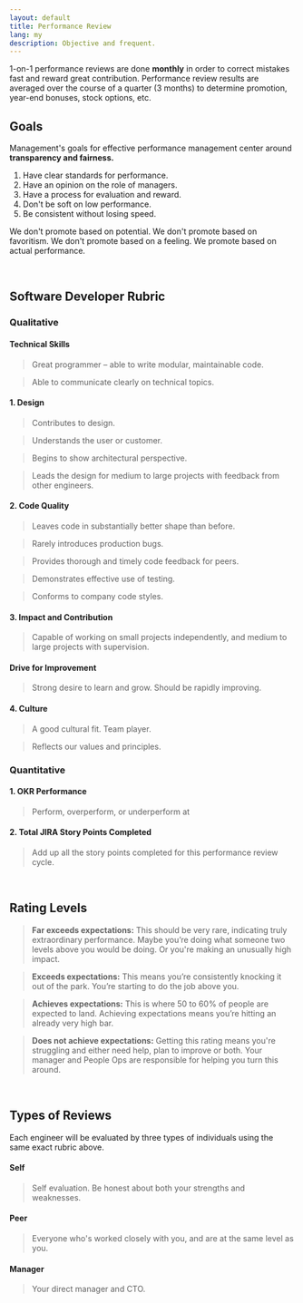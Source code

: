 ```yaml
---
layout: default
title: Performance Review
lang: my
description: Objective and frequent.
---
```




1-on-1 performance reviews are done **monthly** in order to correct mistakes fast and reward great contribution. Performance review results are averaged over the course of a quarter (3 months) to determine promotion, year-end bonuses, stock options, etc.

## Goals

Management's goals for effective performance management center around **transparency and fairness.**

1. Have clear standards for performance.
1. Have an opinion on the role of managers.
1. Have a process for evaluation and reward.
1. Don't be soft on low performance.
1. Be consistent without losing speed.

We don't promote based on potential. We don't promote based on favoritism. We don't promote based on a feeling. We promote based on actual performance.

<br>

## Software Developer Rubric

### Qualitative

#### Technical Skills

> Great programmer – able to write modular, maintainable code.

> Able to communicate clearly on technical topics.

#### 1. Design

> Contributes to design.

> Understands the user or customer.

> Begins to show architectural perspective.

> Leads the design for medium to large projects with feedback from other engineers.

#### 2. Code Quality

> Leaves code in substantially better shape than before.

> Rarely introduces production bugs.

> Provides thorough and timely code feedback for peers.

> Demonstrates effective use of testing.

> Conforms to company code styles.

#### 3. Impact and Contribution

> Capable of working on small projects independently, and medium to large projects with supervision.

#### Drive for Improvement

> Strong desire to learn and grow. Should be rapidly improving.

#### 4. Culture

> A good cultural fit. Team player.

> Reflects our values and principles.

### Quantitative

#### 1. OKR Performance

> Perform, overperform, or underperform at 

#### 2. Total JIRA Story Points Completed

> Add up all the story points completed for this performance review cycle.

<br>

## Rating Levels

> **Far exceeds expectations:** This should be very rare, indicating truly extraordinary performance. Maybe you’re doing what someone two levels above you would be doing. Or you're making an unusually high impact.

> **Exceeds expectations:** This means you’re consistently knocking it out of the park. You’re starting to do the job above you.

> **Achieves expectations:** This is where 50 to 60% of people are expected to land. Achieving expectations means you’re hitting an already very high bar.

> **Does not achieve expectations:** Getting this rating means you're struggling and either need help, plan to improve or both. Your manager and People Ops are responsible for helping you turn this around.

<br>

## Types of Reviews

Each engineer will be evaluated by three types of individuals using the same exact rubric above.

#### Self

> Self evaluation. Be honest about both your strengths and weaknesses.

#### Peer

> Everyone who's worked closely with you, and are at the same level as you.

#### Manager

> Your direct manager and CTO.
